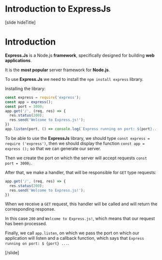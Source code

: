 # Introduction to ExpressJs

[slide hideTitle]

# Introduction

**Express.Js** is a Node.js **framework**, specifically designed for building **web applications**. 

It is the **most popular** server framework for **Node.js**.

To use **Express.Js** we need to install the `npm install express` library.

Installing the library:

```js
const express = require('express');
const app = express();
const port = 3000;
app.get('/', (req, res) => {
  res.status(200);
  res.send('Welcome to Express.js!');
})
app.listen(port, () => console.log(`Express running on port: ${port}...`));
```

To be able to use the **ExpressJs** library, we should type `const express = require ('express')`, then we should display the function `const app = express ();` so that we can generate our server.

Then we create the port on which the server will accept requests `const port = 3000;`.

After that, we make a handler, that will be responsible for `GET` type requests:

```js
app.get('/', (req, res) => {
  res.status(200);
  res.send('Welcome to Express.js!');
})
```

When we receive a `GET` request, this handler will be called and will return the corresponding response.

In this case `200` and `Welcome to Express.js!`, which means that our request has been processed.

Finally, we call `app.listen`, on which we pass the port on which our application will listen and a callback function, which says that `Express running on port: $ {port} ...`.

[/slide]
